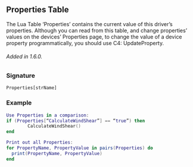 ## Properties Table

The Lua Table ‘Properties’ contains the current value of this driver’s properties.  Although you can read from this table, and change properties’ values on the devices’ Properties page, to change the value of a device property programmatically, you should use C4: UpdateProperty.

###### Added in 1.6.0.


### Signature

`Properties[strName]`


### Example

```lua
Use Properties in a comparison:
if (Properties[“CalculateWindShear”] == “true”) then
    	CalculateWindShear()
end

Print out all Properties:
for PropertyName, PropertyValue in pairs(Properties) do 
  print(PropertyName, PropertyValue)
end
```
